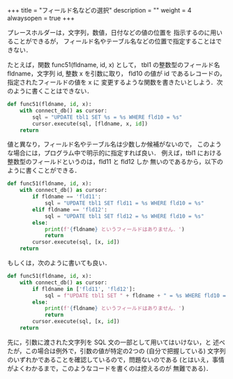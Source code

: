 +++
title = "フィールド名などの選択"
description = ""
weight = 4
alwaysopen = true
+++

プレースホルダーは，文字列，数値，日付などの値の位置を
指示するのに用いることができるが，
フィールド名やテーブル名などの位置で指定することはできない．

たとえば，関数 func51(fldname, id, x) として，
tbl1 の整数型のフィールド名 fldname，文字列 id, 整数 x を引数に取り，
fld10 の値が id であるレコードの，指定されたフィールドの値を x に
変更するような関数を書きたいとしよう．次のように書くことはできない．

```python
def func51(fldname, id, x):
    with connect_db() as cursor:
        sql = "UPDATE tbl1 SET %s = %s WHERE fld10 = %s"
        cursor.execute(sql, [fldname, x, id])
    return
```

値と異なり，フィールド名やテーブル名は少数しか候補がないので，
このような場合には，プログラム中で明示的に指定すれば良い．
例えば，tbl1 における整数型のフィールドというのは，fld11 と fld12 しか
無いのであるから，以下のように書くことができる．

```python
def func51(fldname, id, x):
    with connect_db() as cursor:
        if fldname == 'fld11':
            sql = "UPDATE tbl1 SET fld11 = %s WHERE fld10 = %s"
        elif fldname == 'fld12':
            sql = "UPDATE tbl1 SET fld12 = %s WHERE fld10 = %s"
        else:
            print(f'{fldname} というフィールドはありません．')
            return
        cursor.execute(sql, [x, id])
    return
```

もしくは，次のように書いても良い．

```python
def func51(fldname, id, x):
    with connect_db() as cursor:
        if fldname in ['fld11', 'fld12']:
            sql = f"UPDATE tbl1 SET " + fldname + " = %s WHERE fld10 = %s"
        else:
            print(f'{fldname} というフィールドはありません．')
            return
        cursor.execute(sql, [x, id])
    return
```

先に，引数に渡された文字列を SQL 文の一部として用いてはいけない，と
述べたが，この場合は例外で，引数の値が特定の2つの (自分で把握している)
文字列のいずれかであることを確認しているので，問題ないのである
(とはいえ，事情がよくわかるまで，このようなコードを書くのは控えるのが
無難である)．


